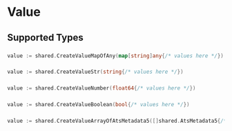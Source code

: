 # Value


## Supported Types

### 

```go
value := shared.CreateValueMapOfAny(map[string]any{/* values here */})
```

### 

```go
value := shared.CreateValueStr(string{/* values here */})
```

### 

```go
value := shared.CreateValueNumber(float64{/* values here */})
```

### 

```go
value := shared.CreateValueBoolean(bool{/* values here */})
```

### 

```go
value := shared.CreateValueArrayOfAtsMetadata5([]shared.AtsMetadata5{/* values here */})
```

